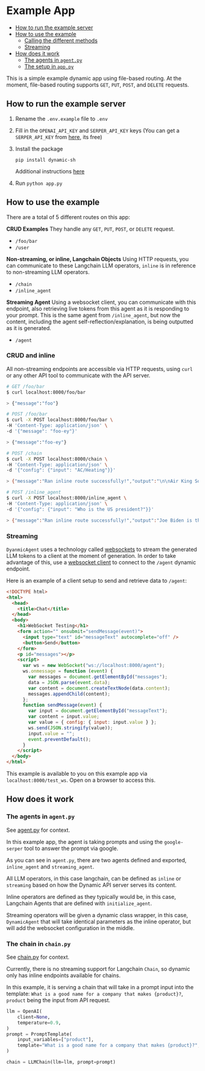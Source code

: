 <h1>Example App</h1>

- [How to run the example server](#how-to-run-the-example-server)
- [How to use the example](#how-to-use-the-example)
  - [Calling the different methods](#calling-the-different-methods)
  - [Streaming](#streaming)
- [How does it work](#how-does-it-work)
  - [The agents in `agent.py`](#the-agents-in-agentpy)
  - [The setup in `app.py`](#the-setup-in-apppy)

This is a simple example dynamic app using file-based routing. At the moment, file-based routing supports `GET`, `PUT`, `POST`, and `DELETE` requests.

## How to run the example server

1. Rename the `.env.example` file to `.env`
2. Fill in the `OPENAI_API_KEY` and `SERPER_API_KEY` keys (You can get a `SERPER_API_KEY` from [here](https://serper.dev/), its free)
3. Install the package

   `pip install dynamic-sh`

   Additional instructions [here](./../dynamic/README.md#installation)

4. Run `python app.py`

## How to use the example

There are a total of 5 different routes on this app:

**CRUD Examples**
They handle any `GET`, `PUT`, `POST`, or `DELETE` request.

- `/foo/bar`
- `/user`

**Non-streaming, or inline, Langchain Objects**
Using HTTP requests, you can communicate to these Langchain LLM operators, `inline` is in reference to non-streaming LLM operators.

- `/chain`
- `/inline_agent`

**Streaming Agent**
Using a websocket client, you can communicate with this endpoint, also retrieving live tokens from this agent as it is responding to your prompt. This is the same agent from `/inline_agent`, but now the content, including the agent self-reflection/explanation, is being outputted as it is generated.

- `/agent`

### CRUD and inline

All non-streaming endpoints are accessible via HTTP requests, using `curl` or any other API tool to communicate with the API server.

```bash
# GET /foo/bar
$ curl localhost:8000/foo/bar

> {"message":"foo"}

# POST /foo/bar
$ curl -X POST localhost:8000/foo/bar \
-H 'Content-Type: application/json' \
-d '{"message": "foo-ey"}'

> {"message":"foo-ey"}

# POST /chain
$ curl -X POST localhost:8000/chain \
-H 'Content-Type: application/json' \
-d '{"config": {"input": "AC/Heating"}}'

> {"message":"Ran inline route successfully!","output":"\n\nAir King Solutions."}

# POST /inline_agent
$ curl -X POST localhost:8000/inline_agent \
-H 'Content-Type: application/json' \
-d '{"config": {"input": "Who is the US president?"}}'

> {"message":"Ran inline route successfully!","output":"Joe Biden is the US president."}
```

### Streaming

`DyanmicAgent` uses a technology called [websockets](https://developer.mozilla.org/en-US/docs/Web/API/WebSockets_API) to stream the generated LLM tokens to a client at the moment of generation. In order to take advantage of this, use a [websocket client](https://developer.mozilla.org/en-US/docs/Web/API/WebSockets_API/Writing_WebSocket_client_applications) to connect to the `/agent` dynamic endpoint.

Here is an example of a client setup to send and retrieve data to `/agent`:

```html
<!DOCTYPE html>
<html>
  <head>
    <title>Chat</title>
  </head>
  <body>
    <h1>WebSocket Testing</h1>
    <form action="" onsubmit="sendMessage(event)">
      <input type="text" id="messageText" autocomplete="off" />
      <button>Send</button>
    </form>
    <p id="messages"></p>
    <script>
      var ws = new WebSocket("ws://localhost:8000/agent");
      ws.onmessage = function (event) {
        var messages = document.getElementById("messages");
        data = JSON.parse(event.data);
        var content = document.createTextNode(data.content);
        messages.appendChild(content);
      };
      function sendMessage(event) {
        var input = document.getElementById("messageText");
        var content = input.value;
        var value = { config: { input: input.value } };
        ws.send(JSON.stringify(value));
        input.value = "";
        event.preventDefault();
      }
    </script>
  </body>
</html>
```

This example is available to you on this example app via `localhost:8000/test_ws`. Open on a browser to access this.

## How does it work

<!-- TODO -->

### The agents in `agent.py`

See [agent.py](./agent.py) for context.

In this example app, the agent is taking prompts and using the `google-serper` tool to answer the prompt via google.

As you can see in `agent.py`, there are two agents defined and exported, `inline_agent` and `streaming_agent`.

All LLM operators, in this case langchain, can be defined as `inline` or `streaming` based on how the Dynamic API server serves its content.

Inline operators are defined as they typically would be, in this case, Langchain Agents that are defined with `initialize_agent`.

Streaming operators will be given a dynamic class wrapper, in this case, `DynamicAgent` that will take identical parameters as the inline operator, but will add the websocket configuration in the middle.

### The chain in `chain.py`

See [chain.py](./chain.py) for context.

Currently, there is no streaming support for Langchain `Chain`, so dynamic only has inline endpoints available for chains.

In this example, it is serving a chain that will take in a prompt input into the template: `What is a good name for a company that makes {product}?`, `product` being the input from API request.

```python
llm = OpenAI(
    client=None,
    temperature=0.9,
)
prompt = PromptTemplate(
    input_variables=["product"],
    template="What is a good name for a company that makes {product}?",
)

chain = LLMChain(llm=llm, prompt=prompt)
```
